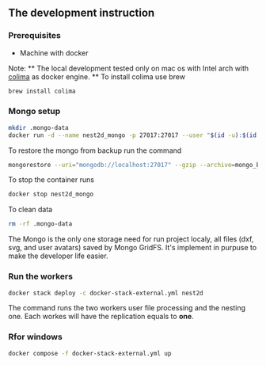 ## The development instruction

### Prerequisites
- Machine with docker

Note: ** The local development tested only on mac os with Intel arch with [colima](https://github.com/abiosoft/colima) as docker engine. **
To install colima use brew 

```sh
brew install colima
```

### Mongo setup

```sh
mkdir .mongo-data
docker run -d --name nest2d_mongo -p 27017:27017 --user "$(id -u):$(id -g)" -v "$(pwd)/.mongo-data":/data/db mongo
```

To restore the mongo from backup run the command
```sh
mongorestore --uri="mongodb://localhost:27017" --gzip --archive=mongo_backup_latest.gz --nsInclude="nest2d-v2.*"
```

To stop the container runs

```sh
docker stop nest2d_mongo
```

To clean data 
```sh
rm -rf .mongo-data
```

The Mongo is the only one storage need for run project localy, all files (dxf, svg, and user avatars) saved by Mongo GridFS. 
It's implement in purpuse to make the developer life easier.

### Run the workers

```sh
docker stack deploy -c docker-stack-external.yml nest2d
```

The command runs the two workers user file processing and the nesting one. Each workes will have the replication equals to **one**. 


### Rfor windows

```sh
docker compose -f docker-stack-external.yml up
```